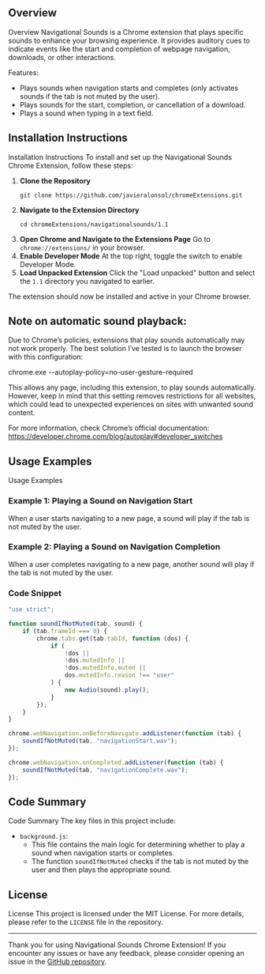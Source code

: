 ## Overview

Overview
Navigational Sounds is a Chrome extension that plays specific sounds to enhance your browsing experience. It provides auditory cues to indicate events like the start and completion of webpage navigation, downloads, or other interactions.

Features:
 - Plays sounds when navigation starts and completes (only activates sounds if the tab is not muted by the user).
 - Plays sounds for the start, completion, or cancellation of a download.
 - Plays a sound when typing in a text field.

##
## Installation Instructions

Installation Instructions
To install and set up the Navigational Sounds Chrome Extension, follow these steps:

1. **Clone the Repository**
   ```shell
   git clone https://github.com/javieralonsol/chromeExtensions.git
   ```
2. **Navigate to the Extension Directory**
   ```shell
   cd chromeExtensions/navigationalsounds/1.1
   ```
3. **Open Chrome and Navigate to the Extensions Page**
   Go to `chrome://extensions/` in your browser.
4. **Enable Developer Mode**
   At the top right, toggle the switch to enable Developer Mode.
5. **Load Unpacked Extension**
   Click the "Load unpacked" button and select the `1.1` directory you navigated to earlier.

The extension should now be installed and active in your Chrome browser.

## Note on automatic sound playback:

Due to Chrome’s policies, extensions that play sounds automatically may not work properly. The best solution I’ve tested is to launch the browser with this configuration:

chrome.exe --autoplay-policy=no-user-gesture-required

This allows any page, including this extension, to play sounds automatically. However, keep in mind that this setting removes restrictions for all websites, which could lead to unexpected experiences on sites with unwanted sound content.

For more information, check Chrome’s official documentation:
https://developer.chrome.com/blog/autoplay#developer_switches

##
## Usage Examples

Usage Examples
### Example 1: Playing a Sound on Navigation Start
When a user starts navigating to a new page, a sound will play if the tab is not muted by the user.

### Example 2: Playing a Sound on Navigation Completion
When a user completes navigating to a new page, another sound will play if the tab is not muted by the user.

### Code Snippet
```javascript
"use strict";

function soundIfNotMuted(tab, sound) {
    if (tab.frameId === 0) {
        chrome.tabs.get(tab.tabId, function (dos) {
            if (
                !dos ||
                !dos.mutedInfo ||
                !dos.mutedInfo.muted ||
                dos.mutedInfo.reason !== "user"
            ) {
                new Audio(sound).play();
            }
        });
    }
}

chrome.webNavigation.onBeforeNavigate.addListener(function (tab) {
    soundIfNotMuted(tab, "navigationStart.wav");
});

chrome.webNavigation.onCompleted.addListener(function (tab) {
    soundIfNotMuted(tab, "navigationComplete.wav");
});
```

##
## Code Summary

Code Summary
The key files in this project include:

- `background.js`:
  - This file contains the main logic for determining whether to play a sound when navigation starts or completes.
  - The function `soundIfNotMuted` checks if the tab is not muted by the user and then plays the appropriate sound.

##
## License

License
This project is licensed under the MIT License. For more details, please refer to the `LICENSE` file in the repository.

---

Thank you for using Navigational Sounds Chrome Extension! If you encounter any issues or have any feedback, please consider opening an issue in the [GitHub repository](https://github.com/javieralonsol/chromeExtensions).
```
